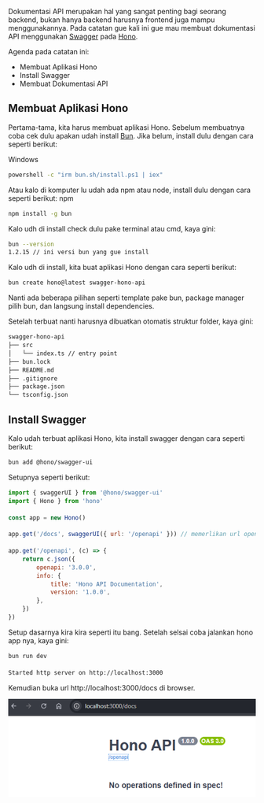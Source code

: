 Dokumentasi API merupakan hal yang sangat penting bagi seorang backend, bukan hanya backend harusnya frontend juga mampu menggunakannya. Pada catatan gue kali ini gue mau membuat dokumentasi API menggunakan [Swagger](https://swagger.io/) pada [Hono](https://hono.dev/).

Agenda pada catatan ini:
- Membuat Aplikasi Hono
- Install Swagger
- Membuat Dokumentasi API

## Membuat Aplikasi Hono
Pertama-tama, kita harus membuat aplikasi Hono. Sebelum membuatnya coba cek dulu apakan udah install [Bun](https://bun.sh/). Jika belum, install dulu dengan cara seperti berikut:

Windows
```bash
powershell -c "irm bun.sh/install.ps1 | iex"
```
Atau kalo di komputer lu udah ada npm atau node, install dulu dengan cara seperti berikut:
npm
```bash
npm install -g bun
```

Kalo udh di install check dulu pake terminal atau cmd, kaya gini:
```bash
bun --version
1.2.15 // ini versi bun yang gue install
```

Kalo udh di install, kita buat aplikasi Hono dengan cara seperti berikut:
```bash
bun create hono@latest swagger-hono-api
```

Nanti ada beberapa pilihan seperti template pake bun, package manager pilih bun, dan langsung install dependencies.

Setelah terbuat nanti harusnya dibuatkan otomatis struktur folder, kaya gini:
```bash
swagger-hono-api
├── src
│   └── index.ts // entry point
├── bun.lock
├── README.md
├── .gitignore
├── package.json
└── tsconfig.json
```

## Install Swagger
Kalo udah terbuat aplikasi Hono, kita install swagger dengan cara seperti berikut:
```bash
bun add @hono/swagger-ui
```

Setupnya seperti berikut:
```js
import { swaggerUI } from '@hono/swagger-ui'
import { Hono } from 'hono'

const app = new Hono()

app.get('/docs', swaggerUI({ url: '/openapi' })) // memerlikan url openapi

app.get('/openapi', (c) => {
    return c.json({
        openapi: '3.0.0',
        info: {
            title: 'Hono API Documentation',
            version: '1.0.0',
        },
    })
})
```

Setup dasarnya kira kira seperti itu bang. Setelah selsai coba jalankan hono app nya, kaya gini:
```bash
bun run dev

Started http server on http://localhost:3000
```

Kemudian buka url http://localhost:3000/docs di browser.

![Hono Swagger](https://raw.githubusercontent.com/feri-irawansyah/docs/refs/heads/main/swagger-hono-api/assets/hono-swagger.png)